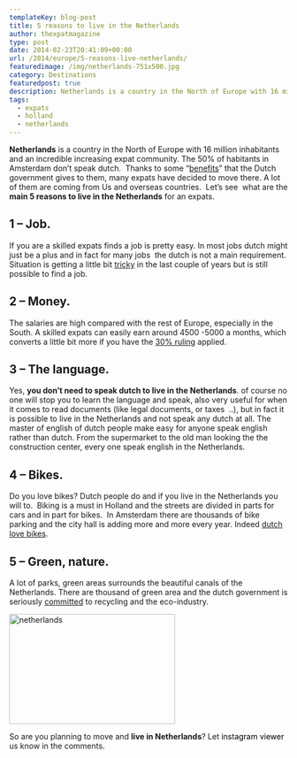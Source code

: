 ```yaml
---
templateKey: blog-post
title: 5 reasons to live in the Netherlands
author: thexpatmagazine
type: post
date: 2014-02-23T20:41:09+00:00
url: /2014/europe/5-reasons-live-netherlands/
featuredimage: /img/netherlands-751x500.jpg
category: Destinations
featuredpost: true
description: Netherlands is a country in the North of Europe with 16 million inhabitants and an incredible increasing expat community.
tags:
  - expats
  - holland
  - netherlands
---
```


**Netherlands** is a country in the North of Europe with 16 million inhabitants and an incredible increasing expat community. The 50% of habitants in Amsterdam don&#8217;t speak dutch.  Thanks to some &#8220;<a href="http://www.expatica.com/nl/finance_business/tax/The-Dutch-30-percent-ruling_explained_11398.html" target="_blank">benefits</a>&#8221; that the Dutch government gives to them, many expats have decided to move there. A lot of them are coming from Us and overseas countries.  Let&#8217;s see  what are the **main 5 reasons to live in the Netherlands** for an expats.<!--more-->

## 1 &#8211; Job.

If you are a skilled expats finds a job is pretty easy. In most jobs dutch might just be a plus and in fact for many jobs  the dutch is not a main requirement. Situation is getting a little bit <a href="http://www.spiegel.de/international/europe/economic-crisis-hits-the-netherlands-a-891919.html" target="_blank">tricky</a> in the last couple of years but is still possible to find a job.

## 2 &#8211; Money.

The salaries are high compared with the rest of Europe, especially in the South. A skilled expats can easily earn around 4500 -5000 a months, which converts a little bit more if you have the <a href="http://www.expatica.com/nl/finance_business/tax/The-Dutch-30-percent-ruling_explained_11398.html" target="_blank">30% ruling</a> applied.

## 3 &#8211; The language.

Yes, **you don&#8217;t need to speak dutch to live in the Netherlands**. of course no one will stop you to learn the language and speak, also very useful for when it comes to read documents (like legal documents, or taxes  ..), but in fact it is possible to live in the Netherlands and not speak any dutch at all. The master of english of dutch people make easy for anyone speak english rather than dutch. From the supermarket to the old man looking the the construction center, every one speak english in the Netherlands.

## 4 &#8211; Bikes.

Do you love bikes? Dutch people do and if you live in the Netherlands you will to.  Biking is a must in Holland and the streets are divided in parts for cars and in part for bikes.  In Amsterdam there are thousands of bike parking and the city hall is adding more and more every year. Indeed <a href="http://www.bbc.co.uk/news/magazine-23587916" target="_blank">dutch love bikes</a>.

## 5 &#8211; Green, nature.

A lot of parks, green areas surrounds the beautiful canals of the Netherlands. There are thousand of green area and the dutch government is seriously <a href="http://www.cbs.nl/NR/rdonlyres/2C613080-F668-439C-B12C-98BF361B5ADF/0/2013p44pub.pdf" target="_blank">committed</a> to recycling and the eco-industry.

[<img class="alignnone size-medium wp-image-62" alt="netherlands" src="http://localhost/thexpatmagazine-wp/wp-content/uploads/2014/02/netherlands-300x199.jpg" width="300" height="199" />][1]

So are you planning to move and **live in Netherlands**? Let <a style="color:#000;text-decoration:none" href="https://sites.google.com/view/instagramviewer/">instagram viewer</a> us know in the comments.

[1]: http://localhost/thexpatmagazine-wp/wp-content/uploads/2014/02/netherlands.jpg
